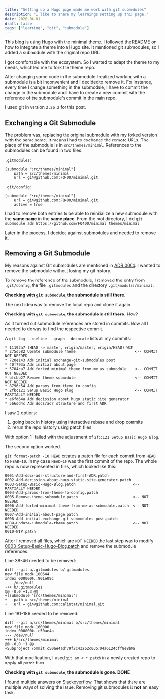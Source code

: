 ```yaml
---
title: "Setting up a Hugo page made me work with git submodules"
description: "I like to share my learnings setting up this page."
date: 2020-06-01
draft: false
tags: ["learning", "git", "submodule"]
---
```


This blog is using [Hugo](https://gohugo.io/) with the minimal theme.
I followed the [README](https://github.com/calintat/minimal) on how to integrate a theme into a Hugo site.
It mentioned git submodules, so I added a submodule with the original repo URL.

I got comfortable with the ecosystem. So I wanted to adapt the theme to my needs, which led me to fork the theme repo.

After changing some code in the submodule I realized working with a submodule is a bit inconvenient and I decided to remove it.
For instance, every time I change something in the submodule,
I have to commit the change in the submodule and I have to create a new commit with the reference of the submodule's commit in the main repo.

I used git in version `2.26.2` for this post.


## Exchanging a Git Submodule

The problem was, replacing the original submodule with my forked version with the same name.
It means I had to exchange the remote URLs.
The place of the submodule is in `src/themes/minimal`.
References to the submodules can be found in two files.

`.gitmodules`:
```
[submodule "src/themes/minimal"]
	path = src/themes/minimal
	url = git@github.com:FQ400/minimal.git
```

`.git/config`:
```
[submodule "src/themes/minimal"]
	url = git@github.com:FQ400/minimal.git
	active = true
```

I had to remove both entries to be able to reinitialize a new submodule with the **same name** in the **same place**.
From the root directory, I did `git submodule add https://github.com/FQ400/minimal themes/minimal`

Later in the process, I decided against submodules and needed to remove it.


## Removing a Git Submodule

My reasons against Git submodules are mentioned in [ADR 0004](https://github.com/FQ400/tddcoach-site/blob/master/docs/adr/0004-Git-Submodules.md).
I wanted to remove the submodule without losing my git history.

To remove the reference of the submodule, I removed the entry from `.git/config`, the file `.gitmodules` and the directory `.git/modules/minimal`.


**Checking with `git submodule`, the submodule is still there.**

The next idea was to remove the local repo and clone it again.

**Checking with `git submodule`, the submodule is still there.** How?

As it turned out submodule references are stored in commits. Now all I needed to do was to find the respective commit.

A `git log --oneline --graph --decorate` lists all my commits:

```
* 11192a7 (HEAD -> master, origin/master, origin/HEAD) WIP
* 275d582 Update submodule theme                           <-- COMMIT NOT NEEDED
* 720e143 Add initial exchange-git-submodules post
* 40f793a Add initial about page
* 5704ca7 Add forked minimal theme from me as submodule    <-- COMMIT NOT NEEDED
* bfcbb27 Remove theme submodule                           <-- COMMIT NOT NEEDED
* 8796c54 Add params from theme to config
* 2fbc121 Setup Basic Hugo Blog                            <-- COMMIT PARTIALLY NEEDED
* e6fd64a Add decission about hugo static site generator
* 566dd4c Add docs/adr structure and first ADR
```

I saw 2 options:

1. going back in history using interactive rebase and drop commits
2. rerun the repo history using patch files

With option 1 I failed with the adjustment of `2fbc121 Setup Basic Hugo Blog`.

The second option worked.

`git format-patch -10 HEAD` creates a patch file for each commit from `HEAD` to `HEAD~10`.
In my case `HEAD~10` was the first commit of the repo.
The whole repo is now represented in files, which looked like this:
```
0001-Add-docs-adr-structure-and-first-ADR.patch
0002-Add-decission-about-hugo-static-site-generator.patch
0003-Setup-Basic-Hugo-Blog.patch                          <-- PARTIALLY NEEDED
0004-Add-params-from-theme-to-config.patch
0005-Remove-theme-submodule.patch                         <-- NOT NEEDED
0006-Add-forked-minimal-theme-from-me-as-submodule.patch  <-- NOT NEEDED
0007-Add-initial-about-page.patch
0008-Add-initial-exchange-git-submodules-post.patch
0009-Update-submodule-theme.patch                         <-- NOT NEEDED
0010-WIP.patch
```

After I removed all files, which are `NOT NEEDED` the last step was to modify
[0003-Setup-Basic-Hugo-Blog.patch](https://gist.github.com/FQ400/b53f78c757b01a832773385bfa210311)
and remove the submodule references.

Line 38-46 needed to be removed:
```
diff --git a/.gitmodules b/.gitmodules
new file mode 100644
index 0000000..901e09c
--- /dev/null
+++ b/.gitmodules
@@ -0,0 +1,3 @@
+[submodule "src/themes/minimal"]
+	path = src/themes/minimal
+	url = git@github.com:calintat/minimal.git
```

Line 181-186 needed to be removed:
```
diff --git a/src/themes/minimal b/src/themes/minimal
new file mode 160000
index 0000000..c50ae4a
--- /dev/null
+++ b/src/themes/minimal
@@ -0,0 +1 @@
+Subproject commit c50ae4adf79f2c43262c035704a6124cff8e8b9a
```

With that modification, I used `git am < *.patch` in a newly created repo to apply all patch files.

**Checking with `git submodule`, the submodule is gone. DONE**

I found multiple answers on [Stackoverflow](https://stackoverflow.com/questions/1260748/how-do-i-remove-a-submodule/36593218).
That shows that there are multiple ways of solving the issue. Removing git submodules is **not** an easy task.

